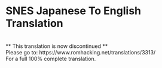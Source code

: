SNES Japanese To English Translation
=====================================
<br />
** This translation is now discontinued **<br />
Please go to: https://www.romhacking.net/translations/3313/<br />
For a full 100% complete translation.
